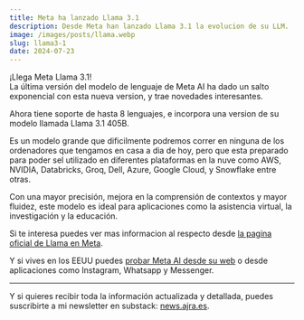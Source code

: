 ```yaml
---
title: Meta ha lanzado Llama 3.1
description: Desde Meta han lanzado Llama 3.1 la evolucion de su LLM.
image: /images/posts/llama.webp
slug: llama3-1
date: 2024-07-23
---
```


¡Llega Meta Llama 3.1!  
La última versión del modelo de lenguaje de Meta AI ha dado un salto exponencial con esta nueva version, y trae novedades interesantes.

Ahora tiene soporte de hasta 8 lenguajes, e incorpora una version de su modelo llamada Llama 3.1 405B.

Es un modelo grande que dificilmente podremos correr en ninguna de los ordenadores que tengamos en casa a dia de hoy, pero que esta preparado para poder sel utilizado en diferentes plataformas en la nuve como AWS, NVIDIA, Databricks, Groq, Dell, Azure, Google Cloud, y Snowflake entre otras.

Con una mayor precisión, mejora en la comprensión de contextos y mayor fluidez, este modelo es ideal para aplicaciones como la asistencia virtual, la investigación y la educación. 


Si te interesa puedes ver mas informacion al respecto desde [la pagina oficial de Llama en Meta](https://ai.meta.com/blog/meta-llama-3-1/).

Y si vives en los EEUU puedes [probar Meta AI desde su web](https://www.meta.ai) o desde aplicaciones como Instagram, Whatsapp y Messenger.

---

Y si quieres recibir toda la información actualizada y detallada, puedes suscribirte a mi newsletter en substack: [news.ajra.es](http://news.ajra.es).
